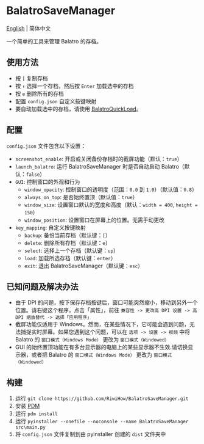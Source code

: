 # BalatroSaveManager
[English](https://github.com/RiwiHow/BalatroSaveManager?tab=readme-ov-file#balatrosavemanager) | 简体中文

一个简单的工具来管理 Balatro 的存档。

## 使用方法
- 按 `[` 复制存档
- 按 `↑` 选择一个存档，然后按 `Enter` 加载选中的存档
- 按 `e` 删除所有的存档
- 配置 `config.json` 自定义按键映射
- 要自动加载选中的存档，请使用 [BalatroQuickLoad](https://github.com/TsunamiinFantasy/BalatroQuickLoad)。

## 配置
`config.json` 文件包含以下设置：
- `screenshot_enable`: 开启或关闭备份存档时的截屏功能（默认：`true`）
- `launch_balatro`: 运行 BalatroSaveManager 时是否自动启动 Balatro（默认：`false`）
- `GUI`: 控制窗口的外观和行为
    - `window_opacity`: 控制窗口的透明度（范围：`0.0` 到 `1.0`）（默认值：`0.8`）
    - `always_on_top`: 是否始终置顶（默认值：`true`）
    - `window_size`: 设置窗口默认的宽度和高度（默认：`width = 400`, `height = 150`）
    - `window_position`: 设置窗口在屏幕上的位置。无需手动更改
- `key_mapping`: 自定义按键映射
    - `backup`: 备份当前存档（默认键：`[`）
    - `delete`: 删除所有存档（默认键：`e`）
    - `select`: 选择上一个存档（默认键：`up`）
    - `load`: 加载所选存档（默认键：`enter`）
    - `exit`: 退出 BalatroSaveManager（默认键：`esc`）

## 已知问题及解决办法
- 由于 DPI 的问题，按下保存存档按键后，窗口可能突然缩小，移动到另外一个位置。请右键这个程序，点击「属性」，前往 `兼容性 -> 更改高 DPI 设置 -> 高 DPI 缩放替代 -> 选择「应用程序」`
- 截屏功能仅适用于 Windows。然而，在某些情况下，它可能会遇到问题，无法捕捉实时屏幕。如果您遇到这个问题，可以在 `选项 -> 设置 -> 视频` 中将 Balatro 的 `窗口模式（Windows Mode）` 更改为 `窗口模式（Windowed）`
- GUI 的始终置顶功能在有多台显示器的电脑上的某些显示器不生效.请切换显示器，或者把 Balatro 的 `窗口模式（Windows Mode）` 更改为 `窗口模式（Windowed）`

## 构建
1. 运行 `git clone https://github.com/RiwiHow/BalatroSaveManager.git`
2. 安装 [PDM](https://github.com/pdm-project/pdm)
3. 运行 `pdm install`
4. 运行 `pyinstaller --onefile --noconsole --name BalatroSaveManager src\main.py`
5. 将 `config.json` 文件复制到由 pyinstaller 创建的 `dist` 文件夹中